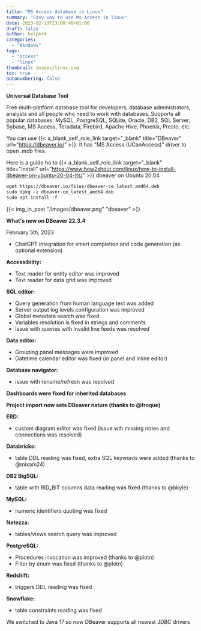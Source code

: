 ```yaml
---
title: "MS Access database in Linux"
summary: "Easy way to use Ms Access in linux"
date: 2023-02-13T23:00:40+01:00
draft: false
author: helper4
categories:
  - "Windows"
tags:
  - "access"
  - "linux"
thumbnail: images/linux.svg
toc: true
autonumbering: false
---
```


**Universal Database Tool**

Free multi-platform database tool for developers, database administrators, analysts and all people who need to work with databases. Supports all popular databases: MySQL, PostgreSQL, SQLite, Oracle, DB2, SQL Server, Sybase, MS Access, Teradata, Firebird, Apache Hive, Phoenix, Presto, etc.

You can use {{< a_blank_self_role_link target="_blank" title="DBeaver" url="https://dbeaver.io/" >}}. It has "MS Access (UCanAccess)" driver to open .mdb files.

Here is a guide ho to  {{< a_blank_self_role_link target="_blank" title="install" url="https://www.how2shout.com/linux/how-to-install-dbeaver-on-ubuntu-20-04-lts/" >}} dbeaver on Ubuntu 20.04
```md
wget https://dbeaver.io/files/dbeaver-ce_latest_amd64.deb
sudo dpkg -i dbeaver-ce_latest_amd64.deb
sudo apt install -f
``` 


{{< img_in_post "/images/dbeaver.png" "dbeaver" >}}


**What's new on DBeaver 22.3.4**

February 5th, 2023

- ChatGPT integration for smart completion and code generation (as optional extension)

**Accessibility:**

- Text reader for entity editor was improved
- Text reader for data grid was improved 

**SQL editor:**

- Query generation from human language text was added
- Server output log levels configuration was improved
- Global metadata search was fixed
- Variables resolution is fixed in strings and comments
- Issue with queries with invalid line feeds was resolved 

**Data editor:**

- Grouping panel messages were improved
- Datetime calendar editor was fixed (in panel and inline editor) 

**Database navigator:**
- issue with rename/refresh was resolved

**Dashboards were fixed for inherited databases**

**Project import now sets DBeaver nature (thanks to @froque)**

**ERD:**
- custom diagram editor was fixed (issue wth missing notes and connections was resolved)

**Databricks:**
- table DDL reading was fixed, extra SQL keywords were added (thanks to @mixam24)

**DB2 BigSQL:** 
- table with RID_BIT columns data reading was fixed (thanks to @bkyle)

**MySQL:**
- numeric identifiers quoting was fixed

**Netezza:**
- tables/views search query was improved

**PostgreSQL:**

- Procedures invocation was improved (thanks to @plotn)
- Filter by enum was fixed (thanks to @plotn) 

**Redshift:**
- triggers DDL reading was fixed

**Snowflake:**
- table constraints reading was fixed

We switched to Java 17 so now DBeaver supports all newest JDBC drivers 


